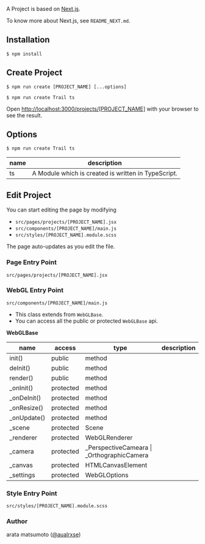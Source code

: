 A Project is based on [Next.js](https://nextjs.org/docs).

To know more about Next.js, see `README_NEXT.md`.

## Installation

```
$ npm install
```

## Create Project

```
$ npm run create [PROJECT_NAME] [...options]
```

```
$ npm run create Trail ts
```

Open [http://localhost:3000/projects/[PROJECT_NAME]](http://localhost:3000/projects/[PROJECT_NAME]) with your browser to see the result.

## Options

```
$ npm run create Trail ts
```

| name | description                                         |
| ---- | --------------------------------------------------- |
| ts   | A Module which is created is written in TypeScript. |

## Edit Project

You can start editing the page by modifying

-   `src/pages/projects/[PROJECT_NAME].jsx`
-   `src/components/[PROJECT_NAME]/main.js`
-   `src/styles/[PROJECT_NAME].module.scss`

The page auto-updates as you edit the file.

### Page Entry Point

`src/pages/projects/[PROJECT_NAME].jsx`

### WebGL Entry Point

`src/components/[PROJECT_NAME]/main.js`

-   This class extends from `WebGLBase`.
-   You can access all the public or protected `WebGLBase` api.

**WebGLBase**

| name         | access    | type                                         | description |
| ------------ | --------- | -------------------------------------------- | ----------- |
| init()       | public    | method                                       |             |
| deInit()     | public    | method                                       |             |
| render()     | public    | method                                       |             |
| \_onInit()   | protected | method                                       |             |
| \_onDeInit() | protected | method                                       |             |
| \_onResize() | protected | method                                       |             |
| \_onUpdate() | protected | method                                       |             |
| \_scene      | protected | Scene                                        |             |
| \_renderer   | protected | WebGLRenderer                                |             |
| \_camera     | protected | \_PerspectiveCameara \| \_OrthographicCamera |             |
| \_canvas     | protected | HTMLCanvasElement                            |             |
| \_settings   | protected | WebGLOptions                                 |             |

### Style Entry Point

`src/styles/[PROJECT_NAME].module.scss`

### Author

arata matsumoto ([@aualrxse](https://twitter.com/aualrxse))
